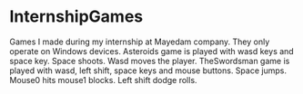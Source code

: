 # InternshipGames
Games I made during my internship at Mayedam company.
They only operate on Windows devices.
Asteroids game is played with wasd keys and space key. Space shoots. Wasd moves the player.
TheSwordsman game is played with wasd, left shift, space keys and mouse buttons. Space jumps. Mouse0 hits mouse1 blocks. Left shift dodge rolls.  
